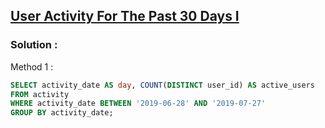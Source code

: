## [User Activity For The Past 30 Days I](https://leetcode.com/problems/user-activity-for-the-past-30-days-i/)

### Solution :

Method 1 :
```sql
SELECT activity_date AS day, COUNT(DISTINCT user_id) AS active_users
FROM activity
WHERE activity_date BETWEEN '2019-06-28' AND '2019-07-27'
GROUP BY activity_date;
```
